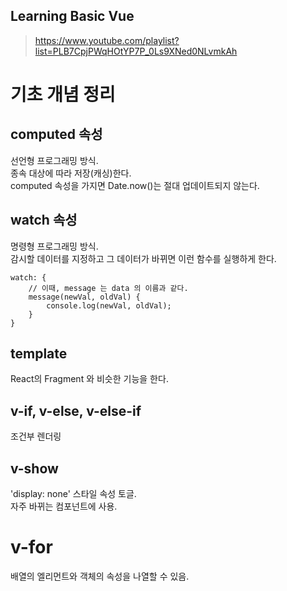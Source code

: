 ## Learning Basic Vue
> https://www.youtube.com/playlist?list=PLB7CpjPWqHOtYP7P_0Ls9XNed0NLvmkAh  

# 기초 개념 정리

## computed 속성
선언형 프로그래밍 방식.  
종속 대상에 따라 저장(캐싱)한다.  
computed 속성을 가지면 Date.now()는 절대 업데이트되지 않는다.

## watch 속성
명령형 프로그래밍 방식.  
감시할 데이터를 지정하고 그 데이터가 바뀌면 이런 함수를 실행하게 한다.
```
watch: {
    // 이때, message 는 data 의 이름과 같다.
    message(newVal, oldVal) {
        console.log(newVal, oldVal);
    }
}
```

## template
React의 Fragment 와 비슷한 기능을 한다. 

## v-if, v-else, v-else-if
조건부 렌더링

## v-show
'display: none' 스타일 속성 토글.  
자주 바뀌는 컴포넌트에 사용.

# v-for
배열의 엘리먼트와 객체의 속성을 나열할 수 있음.